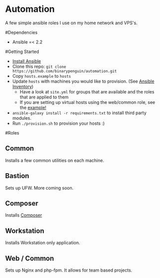 # Automation
A few simple ansible roles I use on my home network and VPS's.

#Dependencies
* Ansible =< 2.2

#Getting Started
* [Install Ansible](http://docs.ansible.com/ansible/intro_installation.html#latest-releases-via-apt-ubuntu)
* Clone this repo: ```git clone https://github.com/binarypenguin/automation.git```
* Copy ```hosts.example``` to ```hosts```
* Update ```hosts``` with machines you would like to provision. (See [Ansible Inventory](http://docs.ansible.com/ansible/intro_inventory.html))
  * Have a look at ```site.yml``` for groups that are available and the roles that are applied to them
  * If you are setting up virtual hosts using the web/common role, see the [example!](host_vars/example)
* ```ansible-galaxy install -r requirements.txt``` to install third party modules.
* Run ```./provision.sh``` to provision your hosts :)

#Roles
## Common
Installs a few common utilities on each machine.

## Bastion
Sets up UFW. More coming soon.

## Composer
Installs [Composer](https://getcomposer.org/)

## Workstation
Installs Workstation only application.

## Web / Common
Sets up Nginx and php-fpm. It allows for team based projects.

